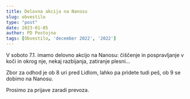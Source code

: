 ```yaml
---
title: Delovna akcija na Nanosu
slug: obvestilo
type: "post"
date: 2023-01-05
author: PD Postojna
tags: [Obvestilo, 'december 2022', '2022']
---
```


V soboto 7.1. imamo delovno akcijo na Nanosu: čiščenje in pospravljanje v koči in okrog nje, nekaj razbijanja, zatiranje plesni...

Zbor za odhod je ob 8 uri pred Lidlom, lahko pa pridete tudi peš, ob 9 se dobimo na Nanosu.

Prosimo za prijave zaradi prevoza.
